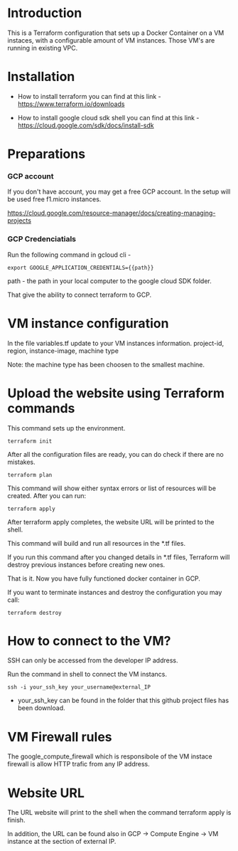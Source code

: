 
# Introduction

This is a Terraform configuration that sets up a Docker Container on a VM instaces, with a configurable amount of VM instances. 
Those VM's are running in existing VPC.



# Installation
 - How to install terraform you can find at this link - https://www.terraform.io/downloads

 - How to install google cloud sdk shell you can find at this link - https://cloud.google.com/sdk/docs/install-sdk



# Preparations


### GCP account

If you don't have account, you may get a free GCP account. In the setup will be used free f1.micro instances.

https://cloud.google.com/resource-manager/docs/creating-managing-projects


### GCP Credenciatials

Run the following command in gcloud cli -  

    export GOOGLE_APPLICATION_CREDENTIALS={{path}}

path - the path in your local computer to the google cloud SDK folder.

That give the ability to connect terraform to GCP.




# VM instance configuration

In the file variables.tf update to your VM instances information.
    project-id, region, instance-image, machine type

Note: the machine type has been choosen to the smallest machine.




# Upload the website using Terraform commands

This command sets up the environment.

    terraform init


After all the configuration files are ready, you can do check if there are no mistakes.

    terraform plan


This command will show either syntax errors or list of resources will be created. After you can run:

    terraform apply

After terraform apply completes, the website URL will be printed to the shell.



This command will build and run all resources in the *.tf files.



If you run this command after you changed details in *.tf files, Terraform will destroy previous instances before creating new ones.

That is it. Now you have fully functioned docker container in GCP.

If you want to terminate instances and destroy the configuration you may call:

    terraform destroy




# How to connect to the VM?

SSH can only be accessed from the developer IP address.

Run the command in shell to connect the VM instancs.

    ssh -i your_ssh_key your_username@external_IP

 * your_ssh_key can be found in the folder that this github project files has been download.




# VM Firewall rules

The google_compute_firewall which is responsibole of the VM instace firewall is allow HTTP trafic from any IP address.




# Website URL 

The URL website will print to the shell when the command terraform apply is finish.

In addition, the URL can be found also in GCP -> Compute Engine -> VM instance at the section of external IP.
